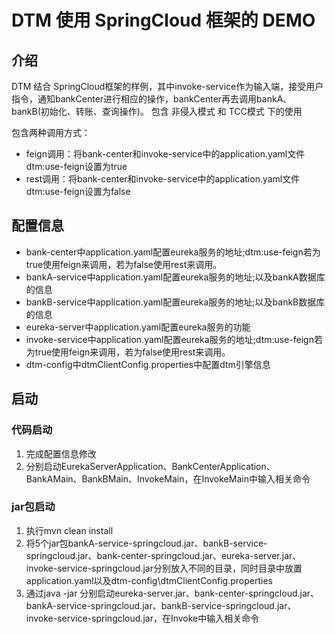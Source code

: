 # DTM 使用 SpringCloud 框架的 DEMO

## 介绍
DTM 结合 SpringCloud框架的样例，其中invoke-service作为输入端，接受用户指令，通知bankCenter进行相应的操作，bankCenter再去调用bankA、bankB(初始化、转账、查询操作)。
包含 非侵入模式 和 TCC模式 下的使用

包含两种调用方式：
- feign调用：将bank-center和invoke-service中的application.yaml文件dtm:use-feign设置为true
- rest调用：将bank-center和invoke-service中的application.yaml文件dtm:use-feign设置为false
## 配置信息
- bank-center中application.yaml配置eureka服务的地址;dtm:use-feign若为true使用feign来调用，若为false使用rest来调用。 
- bankA-service中application.yaml配置eureka服务的地址;以及bankA数据库的信息 
- bankB-service中application.yaml配置eureka服务的地址;以及bankB数据库的信息 
- eureka-server中application.yaml配置eureka服务的功能
- invoke-service中application.yaml配置eureka服务的地址;dtm:use-feign若为true使用feign来调用，若为false使用rest来调用。
- dtm-config中dtmClientConfig.properties中配置dtm引擎信息

## 启动
### 代码启动
1. 完成配置信息修改
2. 分别启动EurekaServerApplication、BankCenterApplication、BankAMain、BankBMain、InvokeMain，在InvokeMain中输入相关命令

### jar包启动
1. 执行mvn clean install
2. 将5个jar包bankA-service-springcloud.jar、bankB-service-springcloud.jar、bank-center-springcloud.jar、eureka-server.jar、invoke-service-springcloud.jar分别放入不同的目录，同时目录中放置application.yaml以及dtm-config\dtmClientConfig.properties
3. 通过java -jar 分别启动eureka-server.jar、bank-center-springcloud.jar、bankA-service-springcloud.jar、bankB-service-springcloud.jar、invoke-service-springcloud.jar，在Invoke中输入相关命令
